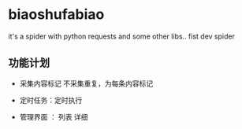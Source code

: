 # biaoshufabiao
it's a spider with python requests and  some other libs.. fist dev spider

## 功能计划

- 采集内容标记 不采集重复，为每条内容标记

- 定时任务：定时执行

- 管理界面 ： 列表 详细
